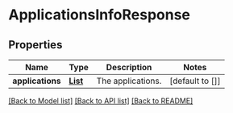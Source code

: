 # ApplicationsInfoResponse
## Properties

| Name | Type | Description | Notes |
|------------ | ------------- | ------------- | -------------|
| **applications** | [**List**](ApplicationHeartbeat.md) | The applications. | [default to []] |

[[Back to Model list]](../README.md#documentation-for-models) [[Back to API list]](../README.md#documentation-for-api-endpoints) [[Back to README]](../README.md)

